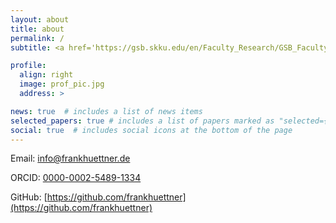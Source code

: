 ```yaml
---
layout: about
title: about
permalink: /
subtitle: <a href='https://gsb.skku.edu/en/Faculty_Research/GSB_Faculty.do?mode=view&articleNo=72479'>Assistant Professor of Decision Sciences at SKK GSB</a>

profile:
  align: right
  image: prof_pic.jpg
  address: >

news: true  # includes a list of news items
selected_papers: true # includes a list of papers marked as "selected={true}"
social: true  # includes social icons at the bottom of the page
---
```


<!-- Address: International Hall #90409,
Sungkyunkwan University  25-2, Sungkyunkwan-ro, SKK GSB,
Jongro-gu, Seoul, Korea 03063 -->

Email: info@frankhuettner.de

ORCID: [0000-0002-5489-1334](https://orcid.org/0000-0002-5489-1334)

GitHub: [https://github.com/frankhuettner](https://github.com/frankhuettner)

